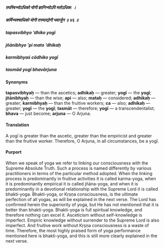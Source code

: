 ##### तपस्विभ्योऽधिको योगी ज्ञानिभ्योऽपि मतोऽधिक: ।
##### कर्मिभ्यश्चाधिको योगी तस्माद्योगी भवार्जुन ॥ ४६ ॥

##### tapasvibhyo ’dhiko yogī
##### jñānibhyo ’pi mato ’dhikaḥ
##### karmibhyaś cādhiko yogī
##### tasmād yogī bhavārjuna

#### Synonyms

**tapasvibhyaḥ** — than the ascetics; **adhikaḥ** — greater; **yogī** — the **yogī**; **jñānibhyaḥ** — than the wise; **api** — also; **mataḥ** — considered; **adhikaḥ** — greater; **karmibhyaḥ** — than the fruitive workers; **ca** — also; **adhikaḥ** — greater; **yogī** — the **yogī**; **tasmāt** — therefore; **yogī** — a transcendentalist; **bhava** — just become; **arjuna** — O Arjuna.

#### Translation

A yogī is greater than the ascetic, greater than the empiricist and greater than the fruitive worker. Therefore, O Arjuna, in all circumstances, be a yogī.

#### Purport

When we speak of yoga we refer to linking our consciousness with the Supreme Absolute Truth. Such a process is named differently by various practitioners in terms of the particular method adopted. When the linking process is predominantly in fruitive activities it is called karma-yoga, when it is predominantly empirical it is called jñāna-yoga, and when it is predominantly in a devotional relationship with the Supreme Lord it is called bhakti-yoga. Bhakti-yoga, or Kṛṣṇa consciousness, is the ultimate perfection of all yogas, as will be explained in the next verse. The Lord has confirmed herein the superiority of yoga, but He has not mentioned that it is better than bhakti-yoga. Bhakti-yoga is full spiritual knowledge, and therefore nothing can excel it. Asceticism without self-knowledge is imperfect. Empiric knowledge without surrender to the Supreme Lord is also imperfect. And fruitive work without Kṛṣṇa consciousness is a waste of time. Therefore, the most highly praised form of yoga performance mentioned here is bhakti-yoga, and this is still more clearly explained in the next verse.